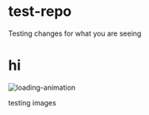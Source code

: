# test-repo
Testing changes for what you are seeing

<h1>hi</h1>

![loading-animation](https://user-images.githubusercontent.com/43674846/208649068-96128cf4-44eb-48ce-905a-464198dd6bb9.gif)

testing images
